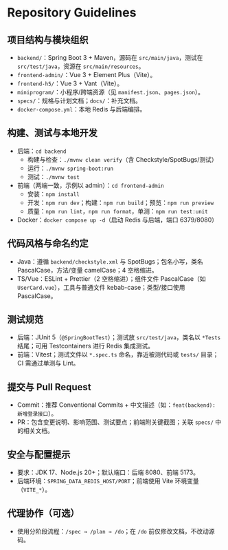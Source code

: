 # Repository Guidelines

## 项目结构与模块组织
- `backend/`：Spring Boot 3 + Maven，源码在 `src/main/java`，测试在 `src/test/java`，资源在 `src/main/resources`。
- `frontend-admin/`：Vue 3 + Element Plus（Vite）。
- `frontend-h5/`：Vue 3 + Vant（Vite）。
- `miniprogram/`：小程序/跨端资源（见 `manifest.json`、`pages.json`）。
- `specs/`：规格与计划文档；`docs/`：补充文档。
- `docker-compose.yml`：本地 Redis 与后端编排。

## 构建、测试与本地开发
- 后端：`cd backend`
  - 构建与检查：`./mvnw clean verify`（含 Checkstyle/SpotBugs/测试）
  - 运行：`./mvnw spring-boot:run`
  - 测试：`./mvnw test`
- 前端（两端一致，示例以 admin）：`cd frontend-admin`
  - 安装：`npm install`
  - 开发：`npm run dev`；构建：`npm run build`；预览：`npm run preview`
  - 质量：`npm run lint`，`npm run format`，单测：`npm run test:unit`
- Docker：`docker compose up -d`（启动 Redis 与后端，端口 6379/8080）

## 代码风格与命名约定
- Java：遵循 `backend/checkstyle.xml` 与 SpotBugs；包名小写，类名 PascalCase，方法/变量 camelCase；4 空格缩进。
- TS/Vue：ESLint + Prettier（2 空格缩进）；组件文件 PascalCase（如 `UserCard.vue`），工具与普通文件 kebab-case；类型/接口使用 PascalCase。

## 测试规范
- 后端：JUnit 5（`@SpringBootTest`）；测试放 `src/test/java`，类名以 `*Tests` 结尾；可用 Testcontainers 进行 Redis 集成测试。
- 前端：Vitest；测试文件以 `*.spec.ts` 命名，靠近被测代码或 `tests/` 目录；CI 需通过单测与 Lint。

## 提交与 Pull Request
- Commit：推荐 Conventional Commits + 中文描述（如：`feat(backend): 新增登录接口`）。
- PR：包含变更说明、影响范围、测试要点；前端附关键截图；关联 `specs/` 中的相关文档。

## 安全与配置提示
- 要求：JDK 17、Node.js 20+；默认端口：后端 8080、前端 5173。
- 后端环境：`SPRING_DATA_REDIS_HOST/PORT`；前端使用 Vite 环境变量（`VITE_*`）。

## 代理协作（可选）
- 使用分阶段流程：`/spec → /plan → /do`；在 `/do` 前仅修改文档，不改动源码。
